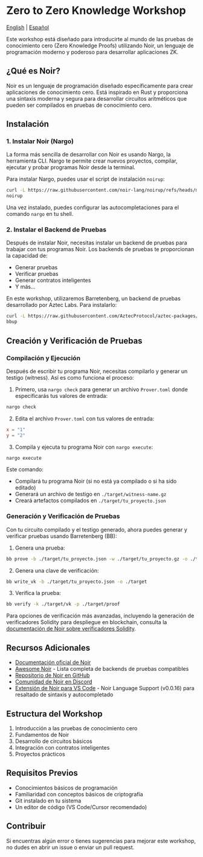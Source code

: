 # Zero to Zero Knowledge Workshop

[English](README.md) | [Español](README.es.md)

Este workshop está diseñado para introducirte al mundo de las pruebas de conocimiento cero (Zero Knowledge Proofs) utilizando Noir, un lenguaje de programación moderno y poderoso para desarrollar aplicaciones ZK.

## ¿Qué es Noir?

Noir es un lenguaje de programación diseñado específicamente para crear aplicaciones de conocimiento cero. Está inspirado en Rust y proporciona una sintaxis moderna y segura para desarrollar circuitos aritméticos que pueden ser compilados en pruebas de conocimiento cero.

## Instalación

### 1. Instalar Noir (Nargo)

La forma más sencilla de desarrollar con Noir es usando Nargo, la herramienta CLI. Nargo te permite crear nuevos proyectos, compilar, ejecutar y probar programas Noir desde la terminal.

Para instalar Nargo, puedes usar el script de instalación `noirup`:

```bash
curl -L https://raw.githubusercontent.com/noir-lang/noirup/refs/heads/main/install | bash
noirup
```

Una vez instalado, puedes configurar las autocompletaciones para el comando `nargo` en tu shell.

### 2. Instalar el Backend de Pruebas

Después de instalar Noir, necesitas instalar un backend de pruebas para trabajar con tus programas Noir. Los backends de pruebas te proporcionan la capacidad de:
- Generar pruebas
- Verificar pruebas
- Generar contratos inteligentes
- Y más...

En este workshop, utilizaremos Barretenberg, un backend de pruebas desarrollado por Aztec Labs. Para instalarlo:

```bash
curl -L https://raw.githubusercontent.com/AztecProtocol/aztec-packages/refs/heads/master/barretenberg/bbup/install | bash
bbup
```

## Creación y Verificación de Pruebas

### Compilación y Ejecución

Después de escribir tu programa Noir, necesitas compilarlo y generar un testigo (witness). Así es como funciona el proceso:

1. Primero, usa `nargo check` para generar un archivo `Prover.toml` donde especificarás tus valores de entrada:

```bash
nargo check
```

2. Edita el archivo `Prover.toml` con tus valores de entrada:

```toml
x = "1"
y = "2"
```

3. Compila y ejecuta tu programa Noir con `nargo execute`:

```bash
nargo execute
```

Este comando:
- Compilará tu programa Noir (si no está ya compilado o si ha sido editado)
- Generará un archivo de testigo en `./target/witness-name.gz`
- Creará artefactos compilados en `./target/tu_proyecto.json`

### Generación y Verificación de Pruebas

Con tu circuito compilado y el testigo generado, ahora puedes generar y verificar pruebas usando Barretenberg (BB):

1. Genera una prueba:

```bash
bb prove -b ./target/tu_proyecto.json -w ./target/tu_proyecto.gz -o ./target
```

2. Genera una clave de verificación:

```bash
bb write_vk -b ./target/tu_proyecto.json -o ./target
```

3. Verifica la prueba:

```bash
bb verify -k ./target/vk -p ./target/proof
```

Para opciones de verificación más avanzadas, incluyendo la generación de verificadores Solidity para despliegue en blockchain, consulta la [documentación de Noir sobre verificadores Solidity](https://noir-lang.org/docs/how_to/how-to-solidity-verifier).

## Recursos Adicionales

- [Documentación oficial de Noir](https://noir-lang.org/docs/)
- [Awesome Noir](https://github.com/noir-lang/awesome-noir) - Lista completa de backends de pruebas compatibles
- [Repositorio de Noir en GitHub](https://github.com/noir-lang/noir)
- [Comunidad de Noir en Discord](https://discord.gg/noir-lang)
- [Extensión de Noir para VS Code](https://marketplace.cursorapi.com/items?itemName=noir-lang.vscode-noir) - Noir Language Support (v0.0.16) para resaltado de sintaxis y autocompletado

## Estructura del Workshop

1. Introducción a las pruebas de conocimiento cero
2. Fundamentos de Noir
3. Desarrollo de circuitos básicos
4. Integración con contratos inteligentes
5. Proyectos prácticos

## Requisitos Previos

- Conocimientos básicos de programación
- Familiaridad con conceptos básicos de criptografía
- Git instalado en tu sistema
- Un editor de código (VS Code/Cursor recomendado)

## Contribuir

Si encuentras algún error o tienes sugerencias para mejorar este workshop, no dudes en abrir un issue o enviar un pull request. 